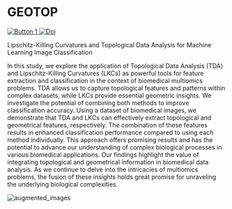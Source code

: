 # GEOTOP 
<p align="left">
  <a href="link_to_button_1">
    <img src="https://img.shields.io/badge/Button%201-Label-green" alt="Button 1">
  </a>
  <a href="https://arxiv.org/abs/2311.16157">
    <img src="https://img.shields.io/badge/Button%202-10.48550/arXiv.2311.16157-blue" alt=Doi>
  </a>
  <!-- Add more buttons as needed -->
</p>

Lipschitz-Killing Curvatures and Topological Data Analysis for Machine Learning Image Classification

In this study, we explore the application of Topological Data Analysis (TDA) and Lipschitz-Killing Curvatures (LKCs) as powerful tools for feature extraction and classification in the context of biomedical multiomics problems. TDA allows us to capture topological features and patterns within complex datasets, while LKCs provide essential geometric insights. We investigate the potential of combining both methods to improve classification accuracy. Using a dataset of biomedical images, we demonstrate that TDA and LKCs can effectively extract topological and geometrical features, respectively. The combination of these features results in enhanced classification performance compared to using each method individually. This approach offers promising results and has the potential to advance our understanding of complex biological processes in various biomedical applications. Our findings highlight the value of integrating topological and geometrical information in biomedical data analysis. As we continue to delve into the intricacies of multiomics problems, the fusion of these insights holds great promise for unraveling the underlying biological complexities.

![augmented_images](https://github.com/MorillaLab/MLITLKC/blob/main/Images/augmented_images.png)


